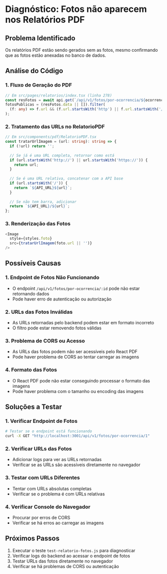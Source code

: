 # Diagnóstico: Fotos não aparecem nos Relatórios PDF

## Problema Identificado
Os relatórios PDF estão sendo gerados sem as fotos, mesmo confirmando que as fotos estão anexadas no banco de dados.

## Análise do Código

### 1. Fluxo de Geração do PDF
```typescript
// Em src/pages/relatorios/index.tsx (linha 278)
const resFotos = await api.get(`/api/v1/fotos/por-ocorrencia/${ocorrencia.id}`);
fotosPublicas = (resFotos.data || []).filter(
  (f: any) => f.url && (f.url.startsWith('http') || f.url.startsWith('/api/'))
);
```

### 2. Tratamento das URLs no RelatorioPDF
```typescript
// Em src/components/pdf/RelatorioPDF.tsx
const tratarUrlImagem = (url: string): string => {
  if (!url) return '';
  
  // Se já é uma URL completa, retornar como está
  if (url.startsWith('http://') || url.startsWith('https://')) {
    return url;
  }
  
  // Se é uma URL relativa, concatenar com a API base
  if (url.startsWith('/')) {
    return `${API_URL}${url}`;
  }
  
  // Se não tem barra, adicionar
  return `${API_URL}/${url}`;
};
```

### 3. Renderização das Fotos
```typescript
<Image
  style={styles.foto}
  src={tratarUrlImagem(foto.url || '')}
/>
```

## Possíveis Causas

### 1. **Endpoint de Fotos Não Funcionando**
- O endpoint `/api/v1/fotos/por-ocorrencia/:id` pode não estar retornando dados
- Pode haver erro de autenticação ou autorização

### 2. **URLs das Fotos Inválidas**
- As URLs retornadas pelo backend podem estar em formato incorreto
- O filtro pode estar removendo fotos válidas

### 3. **Problema de CORS ou Acesso**
- As URLs das fotos podem não ser acessíveis pelo React PDF
- Pode haver problema de CORS ao tentar carregar as imagens

### 4. **Formato das Fotos**
- O React PDF pode não estar conseguindo processar o formato das imagens
- Pode haver problema com o tamanho ou encoding das imagens

## Soluções a Testar

### 1. **Verificar Endpoint de Fotos**
```bash
# Testar se o endpoint está funcionando
curl -X GET "http://localhost:3001/api/v1/fotos/por-ocorrencia/1"
```

### 2. **Verificar URLs das Fotos**
- Adicionar logs para ver as URLs retornadas
- Verificar se as URLs são acessíveis diretamente no navegador

### 3. **Testar com URLs Diferentes**
- Tentar com URLs absolutas completas
- Verificar se o problema é com URLs relativas

### 4. **Verificar Console do Navegador**
- Procurar por erros de CORS
- Verificar se há erros ao carregar as imagens

## Próximos Passos

1. Executar o teste `test-relatorio-fotos.js` para diagnosticar
2. Verificar logs do backend ao acessar o endpoint de fotos
3. Testar URLs das fotos diretamente no navegador
4. Verificar se há problemas de CORS ou autenticação
